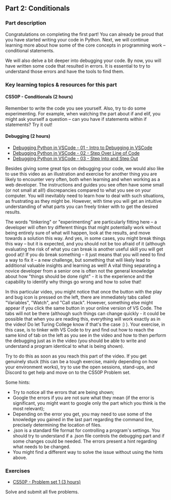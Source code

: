 ## Part 2: Conditionals

### Part description

Congratulations on completing the first part! You can already be proud that you have started writing your code in Python. Next, we will continue learning more about how some of the core concepts in programming work – conditional statements.

We will also delve a bit deeper into debugging your code. By now, you will have written some code that resulted in errors. It is essential to try to understand those errors and have the tools to find them.

### Key learning topics & resources for this part

#### CS50P - Conditionals (2 hours)

Remember to write the code you see yourself. Also, try to do some experimenting. For example, when watching the part about if and elif, you might ask yourself a question – can you have if statements within if statements? Try it out!

#### Debugging (2 hours)

- [Debugging Python in VSCode - 01 - Intro to Debugging in VSCode](...)
- [Debugging Python in VSCode - 02 - Step Over Line of Code](...)
- [Debugging Python in VSCode - 03 - Step Into and Step Out](...)

Besides giving some great tips on debugging your code, we would also like to use this video as an illustration and exercise for another thing you are likely to encounter very often, both when learning and when working as a web developer. The instructions and guides you see often have some small (or not small at all!) discrepancies compared to what you see on your computer. You will inevitably need to learn how to deal with such situations, as frustrating as they might be. However, with time you will get an intuitive understanding of what parts you can freely tinker with to get the desired results.

The words "tinkering" or "experimenting" are particularly fitting here – a developer will often try different things that might potentially work without being entirely sure of what will happen, look at the results, and move towards a solution this way. And yes, in some cases, you might break things this way – but it is expected, and you should not be too afraid of it (although evaluating the risk of what you can break is another useful skill you will get good at)! If you do break something – it just means that you will need to find a way to fix it – a new challenge, but something that will likely lead to additional valuable insights and learning as well! A vital thing separating a novice developer from a senior one is often not the general knowledge about how "things should be done right" - it is the experience and the capability to identify why things go wrong and how to solve that!

In this particular video, you might notice that once the button with the play and bug icon is pressed on the left, there are immediately tabs called "Variables", "Watch", and "Call stack". However, something else might appear if you click the same button in your online version of VS Code. The tabs will not be there (although such things can change quickly - it could be possible that when you are reading this, everything will work exactly as in the video! Do let Turing College know if that's the case :) ). Your exercise, in this case, is to tinker with VS Code to try and find out how to reach the same kind of tab on the left as you see in the video and how to then perform the debugging just as in the video (you should be able to write and understand a program identical to what is being shown).

Try to do this as soon as you reach this part of the video. If you get genuinely stuck (this can be a tough exercise, mainly depending on how your environment works), try to use the open sessions, stand-ups, and Discord to get help and move on to the CS50P Problem set.

Some hints:
- Try to notice all the errors that are being shown;
- Google the errors if you are not sure what they mean (if the error is significant, you might want to google only the part which you think is the most relevant);
- Depending on the error you get, you may need to use some of the knowledge you gained in the last part regarding the command line, precisely determining the location of files.
- .json is a standard file format for controlling a program's settings. You should try to understand if a .json file controls the debugging part and if some changes could be needed. The errors present a hint regarding what needs to be changed.
- You might find a different way to solve the issue without using the hints above.

### Exercises

- [CS50P - Problem set 1 (3 hours)](...)

Solve and submit all five problems.
